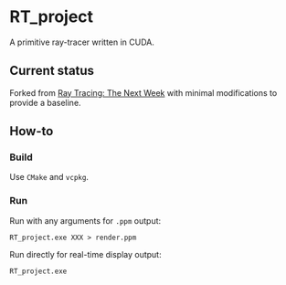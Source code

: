 # RT_project

A primitive ray-tracer written in CUDA.

## Current status

Forked from [Ray Tracing: The Next Week](https://raytracing.github.io/books/RayTracingTheNextWeek.html) 
with minimal modifications to provide a baseline.

## How-to

### Build
Use `CMake` and `vcpkg`.

### Run
Run with any arguments for `.ppm` output:
```shell
RT_project.exe XXX > render.ppm
```

Run directly for real-time display output:
```shell
RT_project.exe
```